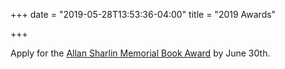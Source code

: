+++
date = "2019-05-28T13:53:36-04:00"
title = "2019 Awards"

+++

Apply for the <a href="https://ssha.org/awards/sharlin_award/" target="_blank">Allan Sharlin Memorial Book Award</a> by June 30th.
